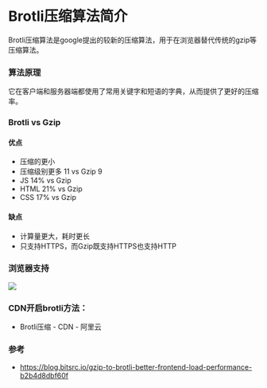# Brotli压缩算法简介
Brotli压缩算法是google提出的较新的压缩算法，用于在浏览器替代传统的gzip等压缩算法。

### 算法原理

它在客户端和服务器端都使用了常用关键字和短语的字典，从而提供了更好的压缩率。

### Brotli vs Gzip

#### 优点 
- 压缩的更小
- 压缩级别更多 11 vs  Gzip 9
- JS 14% vs Gzip
- HTML 21% vs Gzip
- CSS 17% vs Gzip

#### 缺点

- 计算量更大，耗时更长
- 只支持HTTPS，而Gzip既支持HTTPS也支持HTTP

### 浏览器支持

![](https://pic.rmb.bdstatic.com/bjh/news/8807c1d76051267a239303225c431d82.png)

### CDN开启brotli方法：
- Brotli压缩 - CDN - 阿里云

### 参考
- https://blog.bitsrc.io/gzip-to-brotli-better-frontend-load-performance-b2b4d8dbf60f
